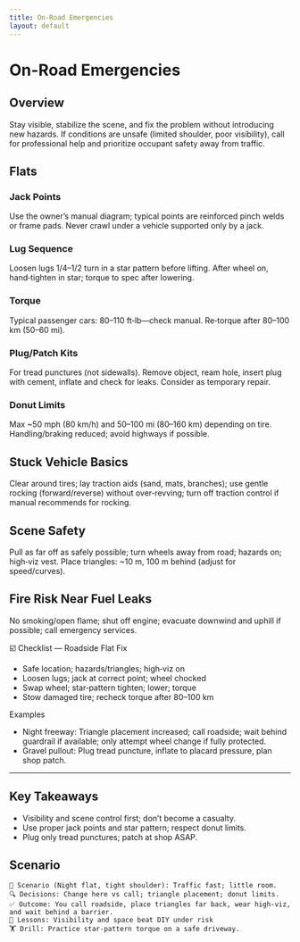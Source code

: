 ```yaml
---
title: On-Road Emergencies
layout: default
---
```


# On-Road Emergencies

## Overview
Stay visible, stabilize the scene, and fix the problem without introducing new hazards. If conditions are unsafe (limited shoulder, poor visibility), call for professional help and prioritize occupant safety away from traffic.

## Flats
### Jack Points
Use the owner’s manual diagram; typical points are reinforced pinch welds or frame pads. Never crawl under a vehicle supported only by a jack.

### Lug Sequence
Loosen lugs 1/4–1/2 turn in a star pattern before lifting. After wheel on, hand‑tighten in star; torque to spec after lowering.

### Torque
Typical passenger cars: 80–110 ft‑lb—check manual. Re‑torque after 80–100 km (50–60 mi).

### Plug/Patch Kits
For tread punctures (not sidewalls). Remove object, ream hole, insert plug with cement, inflate and check for leaks. Consider as temporary repair.

### Donut Limits
Max ~50 mph (80 km/h) and 50–100 mi (80–160 km) depending on tire. Handling/braking reduced; avoid highways if possible.

## Stuck Vehicle Basics
Clear around tires; lay traction aids (sand, mats, branches); use gentle rocking (forward/reverse) without over‑revving; turn off traction control if manual recommends for rocking.

## Scene Safety
Pull as far off as safely possible; turn wheels away from road; hazards on; high‑viz vest. Place triangles: ~10 m, 100 m behind (adjust for speed/curves).

## Fire Risk Near Fuel Leaks
No smoking/open flame; shut off engine; evacuate downwind and uphill if possible; call emergency services.

☑️ Checklist — Roadside Flat Fix
- Safe location; hazards/triangles; high‑viz on
- Loosen lugs; jack at correct point; wheel chocked
- Swap wheel; star‑pattern tighten; lower; torque
- Stow damaged tire; recheck torque after 80–100 km

Examples
- Night freeway: Triangle placement increased; call roadside; wait behind guardrail if available; only attempt wheel change if fully protected.
- Gravel pullout: Plug tread puncture, inflate to placard pressure, plan shop patch.

---

## Key Takeaways
- Visibility and scene control first; don’t become a casualty.
- Use proper jack points and star pattern; respect donut limits.
- Plug only tread punctures; patch at shop ASAP.

## Scenario

```
🧭 Scenario (Night flat, tight shoulder): Traffic fast; little room.
🔍 Decisions: Change here vs call; triangle placement; donut limits.
✅ Outcome: You call roadside, place triangles far back, wear high‑viz, and wait behind a barrier.
🧠 Lessons: Visibility and space beat DIY under risk
🏋️ Drill: Practice star‑pattern torque on a safe driveway.
```
